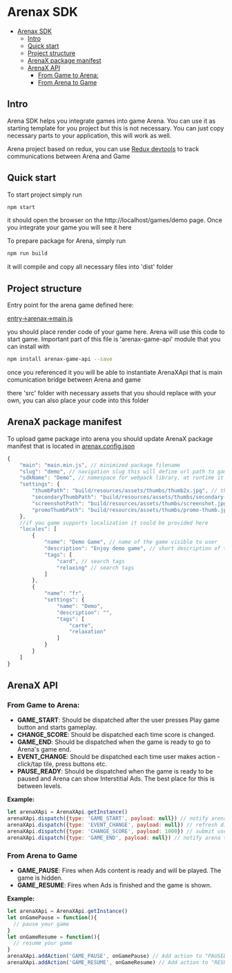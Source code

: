 # Arenax SDK

- [Arenax SDK](#arenax-sdk)
    - [Intro](#intro)
    - [Quick start](#quick-start)
    - [Project structure](#project-structure)
    - [ArenaX package manifest](#arenax-package-manifest)
    - [ArenaX API](#arenax-api)
        - [From Game to Arena:](#from-game-to-arena)
        - [From Arena to Game](#from-arena-to-game)

## Intro

Arena SDK helps you integrate games into game Arena. You can use it as starting template for you project but this is not necessary. You can just copy necessary parts to your application, this will work as well.

Arena project based on redux, you can use [Redux devtools](http://extension.remotedev.io/) to track communications between Arena and Game

## Quick start

To start project simply run

```bash
npm start
```

it should open the browser on the http://localhost/games/demo page. Once you integrate your game you will see it here

To prepare package for Arena, simply run

```bash
npm run build
```

it will compile and copy all necessary files into 'dist' folder

## Project structure

Entry point for the arena game defined here:

[entry->arenax->main.js](entry/arenax/main.js)

you should place render code of your game here. Arena will use this code to start game. Important part of this file is 'arenax-game-api' module that you can install with

```bash
npm install arenax-game-api --save
```

once you referenced it you will be able to instantiate ArenaXApi that is main comunication bridge between Arena and game

there 'src' folder with necessary assets that you should replace with your own, you can also place your code into this folder

## ArenaX package manifest

To upload game package into arena you should update ArenaX package manifest that is located in [arenax.config.json](arenax.config.json)

```javascript
{
    "main": "main.min.js", // minimized package filename
    "slug": "demo", // navigation slug this will define url path to game: http://localhost:8080/games/demo if you change slug don't forget to update package.json start operation
    "sdkName": "Demo", // namespace for webpack library, at runtime it will be DemoGame
    "settings": {
        "thumbPath": "build/resources/assets/thumbs/thumb2x.jpg", // thumbnail
        "secondaryThumbPath": "build/resources/assets/thumbs/secondary-thumb2x.jpg", // variation of thumbnail
        "screenshotPath": "build/resources/assets/thumbs/screenshot.jpg", // screen shot for main page
        "promoThumbPath": "build/resources/assets/thumbs/promo-thumb.jpg" // preview for promo
    },
    //if you game supports localization it could be provided here
    "locales": [
        {
            "name": "Demo Game", // name of the game visible to user
            "description": "Enjoy demo game", // short description of the games
            "tags": [
                "card", // search tags
                "relaxing" // search tags
            ]
        },
        {
            "name": "fr",
            "settings": {
                "name": "Demo",
                "description": "",
                "tags": [
                    "carte",
                    "relaxation"
                ]
            }
        }
    ]
}
```

## ArenaX API

### From Game to Arena:

- **GAME_START**: Should be dispatched after the user presses Play game button and starts gameplay.
- **CHANGE_SCORE**: Should be dispatched each time score is changed.
- **GAME_END**: Should be dispatched when the game is ready to go to Arena's game end.
- **EVENT_CHANGE**: Should be dispatched each time user makes action - click/tap tile, press buttons etc. 
- **PAUSE_READY**: Should be dispatched when the game is ready to be paused and Arena can show Interstitial Ads. The best place for this is between levels.

**Example:**

```javascript
let arenaXApi = ArenaXApi.getInstance()
arenaXApi.dispatch({type: 'GAME_START', payload: null}) // notify arena that game started
arenaXApi.dispatch({type: 'EVENT_CHANGE', payload: null}) // refresh display ads
arenaXApi.dispatch({type: 'CHANGE_SCORE', payload: 1000}) // submit user score
arenaXApi.dispatch({type: 'GAME_END', payload: null}) // notify arena that game ended
```

### From Arena to Game

- **GAME_PAUSE**: Fires when Ads content is ready and will be played. The game is hidden.
- **GAME_RESUME**: Fires when Ads is finished and the game is shown.


**Example:**

```javascript
let arenaXApi = ArenaXApi.getInstance()
let onGamePause = function(){
  // pause your game
}
let onGameResume = function(){
  // resume your game
}
arenaXApi.addAction('GAME_PAUSE', onGamePause) // Add action to "PAUSED" state
arenaXApi.addAction('GAME_RESUME', onGameResume) // Add action to "RESUMED" state
```